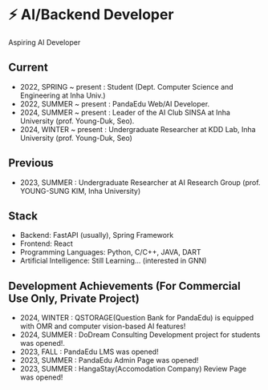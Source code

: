 # ⚡ AI/Backend Developer 
Aspiring AI Developer

<!--
**jhchoi03/jhchoi03** is a ✨ _special_ ✨ repository because its `README.md` (this file) appears on your GitHub profile.

Here are some ideas to get you started:

- 🔭 I’m currently working on ...
- 🌱 I’m currently learning ...
- 👯 I’m looking to collaborate on ...
- 🤔 I’m looking for help with ...
- 💬 Ask me about ...
- 📫 How to reach me: ...
- 😄 Pronouns: ...
- ⚡ Fun fact: ...
-->

## Current
- 2022, SPRING ~ present : Student (Dept. Computer Science and Engineering at Inha Univ.)
- 2022, SUMMER ~ present : PandaEdu Web/AI Developer.
- 2024, SUMMER ~ present : Leader of the AI Club SINSA at Inha University (prof. Young-Duk, Seo).
- 2024, WINTER ~ present : Undergraduate Researcher at KDD Lab, Inha University  (prof. Young-Duk, Seo)


## Previous
- 2023, SUMMER : Undergraduate Researcher at AI Research Group (prof. YOUNG-SUNG KIM, Inha University)

## Stack
- Backend: FastAPI (usually), Spring Framework
- Frontend: React
- Programming Languages: Python, C/C++, JAVA, DART 
- Artificial Intelligence: Still Learning... (interested in GNN)


## Development Achievements (For Commercial Use Only, Private Project)
- 2024, WINTER : QSTORAGE(Question Bank for PandaEdu) is equipped with OMR and computer vision-based AI features!
- 2024, SUMMER : DoDream Consulting Development project for students was opened!.
- 2023, FALL : PandaEdu LMS was opened!
- 2023, SUMMER : PandaEdu Admin Page was opened!
- 2023, SUMMER : HangaStay(Accomodation Company) Review Page was opened!

